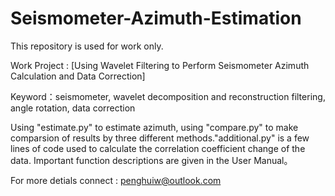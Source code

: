 # Seismometer-Azimuth-Estimation

This repository is used for work only.

Work Project : [Using Wavelet Filtering to Perform Seismometer Azimuth Calculation and Data Correction]

Keyword：seismometer, wavelet decomposition and reconstruction filtering, angle rotation, data correction

Using "estimate.py" to estimate azimuth, using "compare.py" to make comparsion of results by three different methods."additional.py" is a few lines of code used to calculate the correlation coefficient change of the data.
Important function descriptions are given in the User Manual。

For more detials connect : penghuiw@outlook.com
